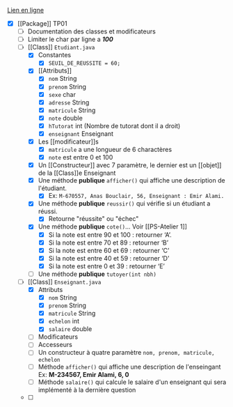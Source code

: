 [Lien en ligne](https://cmontmorency.moodle.decclic.qc.ca/pluginfile.php/758664/mod_resource/content/14/TP1.pdf)

- [x] [[Package]] TP01
	- [ ] Documentation des classes et modificateurs
	- [ ] Limiter le char par ligne a ***100***
	- [ ] [[Class]] `Etudiant.java`
		- [x] Constantes
			- [x] `SEUIL_DE_REUSSITE = 60;`
		- [x] [[Attributs]] 
			- [x] `nom` String
			- [x] `prenom` String
			- [x] `sexe` char
			- [x] `adresse` String
			- [x] `matricule` String
			- [x] `note` double
			- [x] `hTutorat` int (Nombre de tutorat dont il a droit)
			- [x] `enseignant` Enseignant
		- [x] Les [[modificateur]]s
			- [x] `matricule` a une longueur de 6 charactères
			- [x] `note` est entre 0 et 100
		- [x] Un [[Constructeur]] avec 7 paramètre, le dernier est un [[objet]] de la [[Class]]e Enseignant
		- [x] Une méthode **publique** `afficher()` qui affiche une description de l'étudiant.
			- [x] Ex: `M-670557, Anas Bouclair, 56, Enseignant : Emir Alami.`
		- [x] Une méthode **publique** `reussir()` qui vérifie si un étudiant a réussi. 
			- [x] Retourne "réussite" ou "échec"
		- [x] Une méthode **publique** `cote()`... Voir [[PS-Atelier 1]]
			- [x] Si la note est entre 90 et 100 : retourner ‘A’.
			- [x] Si la note est entre 70 et 89 : retourner ‘B’
			- [x] Si la note est entre 60 et 69 : retourner ‘C’
			- [x] Si la note est entre 40 et 59 : retourner ‘D’
			- [x] Si la note est entre 0 et 39 : retourner ‘E’
		- [ ] Une méthode **publique** `tutoyer(int nbh)` 
	- [ ] [[Class]] `Enseignant.java`
		- [x] Attributs
			- [x] `nom` String
			- [x] `prenom` String
			- [x] `matricule` String
			- [x] `echelon` int
			- [x] `salaire` double
		- [ ] Modificateurs
		- [ ] Accesseurs
		- [ ] Un constructeur à quatre paramètre `nom, prenom, matricule, echelon`
		- [ ] Méthode `afficher()` qui affiche une description de l'enseingant  Ex: **M-234567, Emir Alami, 6, 0**
		- [ ] Méthode `salaire()` qui calcule le salaire d'un enseignant qui sera implémenté à la dernière question
	- [ ] 
